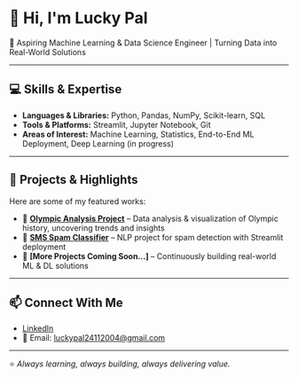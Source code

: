 # 👋 Hi, I'm Lucky Pal  

🎯 Aspiring Machine Learning & Data Science Engineer | Turning Data into Real-World Solutions  

---

## 💻 Skills & Expertise
- **Languages & Libraries:** Python, Pandas, NumPy, Scikit-learn, SQL  
- **Tools & Platforms:** Streamlit, Jupyter Notebook, Git  
- **Areas of Interest:** Machine Learning, Statistics, End-to-End ML Deployment, Deep Learning (in progress)  

---

## 🚀 Projects & Highlights
Here are some of my featured works:  
- 📌 **[Olympic Analysis Project](https://olympic-analysis-project.onrender.com)** – Data analysis & visualization of Olympic history, uncovering trends and insights  
- 📌 **[SMS Spam Classifier](https://sms-spam-classifier-58no.onrender.com)** – NLP project for spam detection with Streamlit deployment  
- 📌 **[More Projects Coming Soon...]** – Continuously building real-world ML & DL solutions  

---

## 📫 Connect With Me
- [LinkedIn](https://www.linkedin.com/in/lakshay-pal-071724375/)  
- 📧 Email: [luckypal24112004@gmail.com](mailto:luckypal24112004@gmail.com)  

---

⭐ *Always learning, always building, always delivering value.*
